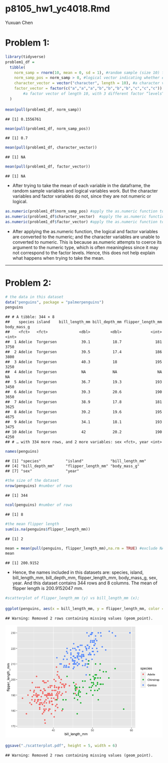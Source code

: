 p8105\_hw1\_yc4018.Rmd
================
Yuxuan Chen

# Problem 1:

``` r
library(tidyverse)
problem1_df = 
  tibble(
    norm_samp = rnorm(10, mean = 0, sd = 1), #random sample (size 10) from standard Normal distribution
    norm_samp_pos = norm_samp > 0, #logical vector indicating whether elements of the sample are greater than 0
    character_vector = vector("character", length = 10), #a character vector of length 10
    factor_vector = factor(c("a","a","a","b","b","b","b","c","c","c")) 
        #a factor vector of length 10, with 3 different factor “levels” ???
  )

mean(pull(problem1_df, norm_samp))
```

    ## [1] 0.1556761

``` r
mean(pull(problem1_df, norm_samp_pos))
```

    ## [1] 0.7

``` r
mean(pull(problem1_df, character_vector))
```

    ## [1] NA

``` r
mean(pull(problem1_df, factor_vector))
```

    ## [1] NA

-   After trying to take the mean of each variable in the dataframe, the
    random sample variables and logical variables work. But the
    character variables and factor variables do not, since they are not
    numeric or logical.

``` r
as.numeric(problem1_df$norm_samp_pos) #apply the as.numeric function to the logical variables
as.numeric(problem1_df$character_vector)  #apply the as.numeric function to the character variables
as.numeric(problem1_df$factor_vector) #apply the as.numeric function to the factor variables
```

-   After applying the as.numeric function, the logical and factor
    variables are converted to the numeric; and the character variables
    are unable to converted to numeric. This is because as.numeric
    attempts to coerce its argument to the numeric type, which is often
    meaningless since it may not correspond to the factor levels. Hence,
    this does not help explain what happens when trying to take the
    mean.

------------------------------------------------------------------------

# Problem 2:

``` r
# the data in this dataset
data("penguins", package = "palmerpenguins")
penguins
```

    ## # A tibble: 344 × 8
    ##    species island    bill_length_mm bill_depth_mm flipper_length_mm body_mass_g
    ##    <fct>   <fct>              <dbl>         <dbl>             <int>       <int>
    ##  1 Adelie  Torgersen           39.1          18.7               181        3750
    ##  2 Adelie  Torgersen           39.5          17.4               186        3800
    ##  3 Adelie  Torgersen           40.3          18                 195        3250
    ##  4 Adelie  Torgersen           NA            NA                  NA          NA
    ##  5 Adelie  Torgersen           36.7          19.3               193        3450
    ##  6 Adelie  Torgersen           39.3          20.6               190        3650
    ##  7 Adelie  Torgersen           38.9          17.8               181        3625
    ##  8 Adelie  Torgersen           39.2          19.6               195        4675
    ##  9 Adelie  Torgersen           34.1          18.1               193        3475
    ## 10 Adelie  Torgersen           42            20.2               190        4250
    ## # … with 334 more rows, and 2 more variables: sex <fct>, year <int>

``` r
names(penguins)
```

    ## [1] "species"           "island"            "bill_length_mm"   
    ## [4] "bill_depth_mm"     "flipper_length_mm" "body_mass_g"      
    ## [7] "sex"               "year"

``` r
#the size of the dataset
nrow(penguins) #number of rows
```

    ## [1] 344

``` r
ncol(penguins) #number of rows
```

    ## [1] 8

``` r
#the mean flipper length
sum(is.na(penguins$flipper_length_mm))
```

    ## [1] 2

``` r
mean = mean(pull(penguins, flipper_length_mm),na.rm = TRUE) #exclude NA values and calculate mean for non-missing values
mean
```

    ## [1] 200.9152

-   Hence, the names included in this datasets are: species, island,
    bill\_length\_mm, bill\_depth\_mm, flipper\_length\_mm,
    body\_mass\_g, sex, year. And this dataset contains 344 rows and 8
    columns. The mean of flipper length is 200.9152047 mm.

``` r
#scatterplot of flipper_length_mm (y) vs bill_length_mm (x); 

ggplot(penguins, aes(x = bill_length_mm, y = flipper_length_mm, color = species)) + geom_point()
```

    ## Warning: Removed 2 rows containing missing values (geom_point).

![](p8105_hw1_yc4018_files/figure-gfm/unnamed-chunk-4-1.png)<!-- -->

``` r
ggsave("./scatterplot.pdf", height = 5, width = 6)
```

    ## Warning: Removed 2 rows containing missing values (geom_point).
